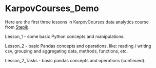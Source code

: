 # KarpovCourses_Demo
Here are the first three lessons in KarpovCourses data analytics course from [Stepik](https://stepik.org/course/74457/syllabus).

Lesson_1 - some basic Python concepts and manipulations.

Lesson_2 - basic Pandas concepts and operations, like: reading / writing csv, grouping and aggregating data, methods, functions, etc.

Lesson_2_Tasks - basic pandas concepts and operations (continued).
